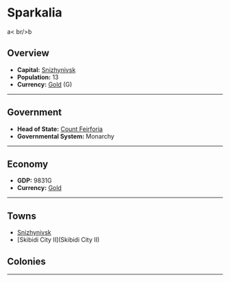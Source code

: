 # Sparkalia
<!--1-->
a< br/>b
## Overview

- **Capital:** [Snizhynivsk](Snizhynivsk)
- **Population:** 13
- **Currency:** [Gold](Gold) (G)

---

## Government

- **Head of State:** [Count Feirforia](Feirforia)
- **Governmental System:** Monarchy

---

## Economy

- **GDP:** 9831G
- **Currency:** [Gold](Gold)

---

## Towns

- [Snizhynivsk](Snizhynivsk)
- [Skibidi City II](Skibidi City II)

## Colonies



---